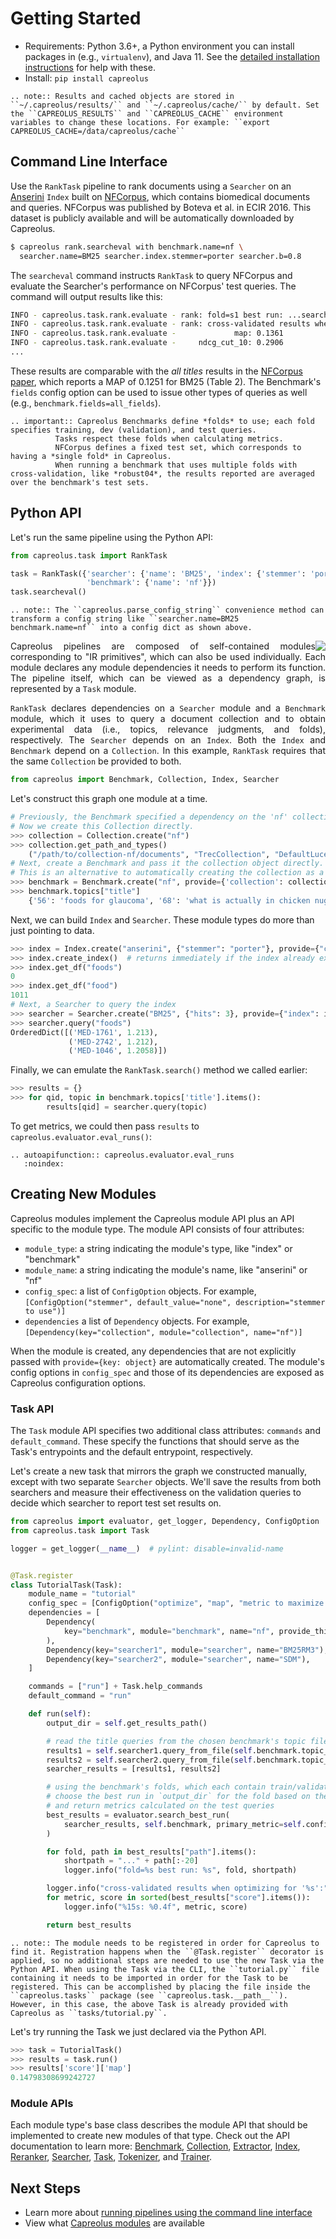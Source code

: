 # Getting Started

- Requirements: Python 3.6+, a Python environment you can install packages in (e.g., `virtualenv`), and Java 11. See the [detailed installation instructions](installation) for help with these.
- Install: `pip install capreolus`

```eval_rst
.. note:: Results and cached objects are stored in ``~/.capreolus/results/`` and ``~/.capreolus/cache/`` by default. Set the ``CAPREOLUS_RESULTS`` and ``CAPREOLUS_CACHE`` environment variables to change these locations. For example: ``export CAPREOLUS_CACHE=/data/capreolus/cache``
```

## Command Line Interface

Use the `RankTask` pipeline to rank documents using a `Searcher` on an [Anserini](https://anserini.io) `Index` built on [NFCorpus](https://www.cl.uni-heidelberg.de/statnlpgroup/nfcorpus/), which contains biomedical documents and queries. NFCorpus was published by Boteva et al. in ECIR 2016. This dataset is publicly available and will be automatically downloaded by Capreolus.

```bash
$ capreolus rank.searcheval with benchmark.name=nf \
  searcher.name=BM25 searcher.index.stemmer=porter searcher.b=0.8
```

The `searcheval` command instructs `RankTask` to query NFCorpus and evaluate the Searcher's performance on NFCorpus' test queries. The command will output results like this:
```bash
INFO - capreolus.task.rank.evaluate - rank: fold=s1 best run: ...searcher-BM25_b-0.8_fields-title_hits-1000_k1-0.9/task-rank_filter-False/searcher
INFO - capreolus.task.rank.evaluate - rank: cross-validated results when optimizing for 'map':
INFO - capreolus.task.rank.evaluate -             map: 0.1361
INFO - capreolus.task.rank.evaluate -     ndcg_cut_10: 0.2906
...
```

These results are comparable with the *all titles* results in the [NFCorpus paper](https://www.cl.uni-heidelberg.de/~riezler/publications/papers/ECIR2016.pdf), which reports a MAP of 0.1251 for BM25 (Table 2). The Benchmark's ``fields`` config option can be used to issue other types of queries as well (e.g., ``benchmark.fields=all_fields``).

```eval_rst
.. important:: Capreolus Benchmarks define *folds* to use; each fold specifies training, dev (validation), and test queries.
          Tasks respect these folds when calculating metrics.
          NFCorpus defines a fixed test set, which corresponds to having a *single fold* in Capreolus.
          When running a benchmark that uses multiple folds with cross-validation, like *robust04*, the results reported are averaged over the benchmark's test sets.
```

## Python API

Let's run the same pipeline using the Python API:
```python
from capreolus.task import RankTask

task = RankTask({'searcher': {'name': 'BM25', 'index': {'stemmer': 'porter'}, 'b': '0.8'},
                 'benchmark': {'name': 'nf'}})
task.searcheval()
```

```eval_rst
.. note:: The ``capreolus.parse_config_string`` convenience method can transform a config string like ``searcher.name=BM25 benchmark.name=nf`` into a config dict as shown above.
```

<img style="float: right" src="_static/ranktask.png">


<p style="text-align: justify">
Capreolus pipelines are composed of self-contained modules corresponding to "IR primitives", which can also be used individually. Each module declares any module dependencies it needs to perform its function. The pipeline itself, which can be viewed as a dependency graph, is represented by a <code class="docutils literal notranslate"><span class="pre">Task</span></code> module.
</p>

<p style="text-align: justify">
<code class="docutils literal notranslate"><span class="pre">RankTask</span></code> declares dependencies on a <code class="docutils literal notranslate"><span class="pre">Searcher</span></code> module and a <code class="docutils literal notranslate"><span class="pre">Benchmark</span></code> module, which it uses to query a document collection and to obtain experimental data (i.e., topics, relevance judgments, and folds), respectively. The <code class="docutils literal notranslate"><span class="pre">Searcher</span></code> depends on an <code class="docutils literal notranslate"><span class="pre">Index</span></code>. Both the <code class="docutils literal notranslate"><span class="pre">Index</span></code> and <code class="docutils literal notranslate"><span class="pre">Benchmark</span></code> depend on a <code class="docutils literal notranslate"><span class="pre">Collection</span></code>. In this example, <code class="docutils literal notranslate"><span class="pre">RankTask</span></code> requires that the same <code class="docutils literal notranslate"><span class="pre">Collection</span></code> be provided to both.
</p>

```python
from capreolus import Benchmark, Collection, Index, Searcher
```

Let's construct this graph one module at a time.
```python
# Previously, the Benchmark specified a dependency on the 'nf' collection specifically.
# Now we create this Collection directly.
>>> collection = Collection.create("nf")
>>> collection.get_path_and_types()
    ("/path/to/collection-nf/documents", "TrecCollection", "DefaultLuceneDocumentGenerator")
# Next, create a Benchmark and pass it the collection object directly.
# This is an alternative to automatically creating the collection as a dependency.
>>> benchmark = Benchmark.create("nf", provide={'collection': collection})
>>> benchmark.topics["title"]
    {'56': 'foods for glaucoma', '68': 'what is actually in chicken nuggets', ... }
```

Next, we can build `Index` and `Searcher`. These module types do more than just pointing to data.
```python
>>> index = Index.create("anserini", {"stemmer": "porter"}, provide={"collection": collection})
>>> index.create_index()  # returns immediately if the index already exists
>>> index.get_df("foods")
0
>>> index.get_df("food")
1011
# Next, a Searcher to query the index
>>> searcher = Searcher.create("BM25", {"hits": 3}, provide={"index": index})
>>> searcher.query("foods")
OrderedDict([('MED-1761', 1.213), 
             ('MED-2742', 1.212),
             ('MED-1046', 1.2058)])
```

Finally, we can emulate the `RankTask.search()` method we called earlier:
```python
>>> results = {}
>>> for qid, topic in benchmark.topics['title'].items():
        results[qid] = searcher.query(topic)
```
To get metrics, we could then pass `results` to `capreolus.evaluator.eval_runs()`:
```eval_rst
.. autoapifunction:: capreolus.evaluator.eval_runs
   :noindex:
```


## Creating New Modules

Capreolus modules implement the Capreolus module API plus an API specific to the module type.
The module API consists of four attributes:
- `module_type`: a string indicating the module's type, like "index" or "benchmark"
- `module_name`: a string indicating the module's name, like "anserini" or "nf"
- `config_spec`: a list of `ConfigOption` objects. For example, `[ConfigOption("stemmer", default_value="none", description="stemmer to use")]`
- `dependencies` a list of `Dependency` objects. For example, `[Dependency(key="collection", module="collection", name="nf")]`

When the module is created, any dependencies that are not explicitly passed with `provide={key: object}` are automatically created. The module's config options in `config_spec` and those of its dependencies are exposed as Capreolus configuration options.


### Task API

The `Task` module API specifies two additional class attributes: `commands` and `default_command`. These specify the functions that should serve as the Task's entrypoints and the default entrypoint, respectively.

Let's create a new task that mirrors the graph we constructed manually, except with two separate `Searcher` objects. We'll save the results from both searchers and measure their effectiveness on the validation queries to decide which searcher to report test set results on.

```python
from capreolus import evaluator, get_logger, Dependency, ConfigOption
from capreolus.task import Task

logger = get_logger(__name__)  # pylint: disable=invalid-name


@Task.register
class TutorialTask(Task):
    module_name = "tutorial"
    config_spec = [ConfigOption("optimize", "map", "metric to maximize on the validation set")]
    dependencies = [
        Dependency(
            key="benchmark", module="benchmark", name="nf", provide_this=True, provide_children=["collection"]
        ),
        Dependency(key="searcher1", module="searcher", name="BM25RM3"),
        Dependency(key="searcher2", module="searcher", name="SDM"),
    ]

    commands = ["run"] + Task.help_commands
    default_command = "run"

    def run(self):
        output_dir = self.get_results_path()

        # read the title queries from the chosen benchmark's topic file
        results1 = self.searcher1.query_from_file(self.benchmark.topic_file, output_dir / "searcher1")
        results2 = self.searcher2.query_from_file(self.benchmark.topic_file, output_dir / "searcher2")
        searcher_results = [results1, results2]

        # using the benchmark's folds, which each contain train/validation/test queries,
        # choose the best run in `output_dir` for the fold based on the validation queries
        # and return metrics calculated on the test queries
        best_results = evaluator.search_best_run(
            searcher_results, self.benchmark, primary_metric=self.config["optimize"], metrics=evaluator.DEFAULT_METRICS
        )

        for fold, path in best_results["path"].items():
            shortpath = "..." + path[:-20]
            logger.info("fold=%s best run: %s", fold, shortpath)

        logger.info("cross-validated results when optimizing for '%s':", self.config["optimize"])
        for metric, score in sorted(best_results["score"].items()):
            logger.info("%15s: %0.4f", metric, score)

        return best_results

```

```eval_rst
.. note:: The module needs to be registered in order for Capreolus to find it. Registration happens when the ``@Task.register`` decorator is applied, so no additional steps are needed to use the new Task via the Python API. When using the Task via the CLI, the ``tutorial.py`` file containing it needs to be imported in order for the Task to be registered. This can be accomplished by placing the file inside the ``capreolus.tasks`` package (see ``capreolus.task.__path__``). However, in this case, the above Task is already provided with Capreolus as ``tasks/tutorial.py``.
```

Let's try running the Task we just declared via the Python API.

```python
>>> task = TutorialTask()
>>> results = task.run()
>>> results['score']['map']
0.14798308699242727
```

### Module APIs
Each module type's base class describes the module API that should be implemented to create new modules of that type.
Check out the API documentation to learn more:
<a href="autoapi/capreolus/benchmark/index.html">Benchmark</a>, 
<a href="autoapi/capreolus/collection/index.html">Collection</a>, 
<a href="autoapi/capreolus/extractor/index.html">Extractor</a>, 
<a href="autoapi/capreolus/index/index.html">Index</a>, 
<a href="autoapi/capreolus/reranker/index.html">Reranker</a>, 
<a href="autoapi/capreolus/searcher/index.html">Searcher</a>, 
<a href="autoapi/capreolus/task/index.html">Task</a>, 
<a href="autoapi/capreolus/tokenizer/index.html">Tokenizer</a>, and
<a href="autoapi/capreolus/trainer/index.html">Trainer</a>.


## Next Steps
- Learn more about [running pipelines using the command line interface](cli.md)
- View what [Capreolus modules](modules.md) are available

